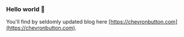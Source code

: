 ### Hello world 👋

You'll find by seldomly updated blog here [https://chevronbutton.com](https://chevronbutton.com).
